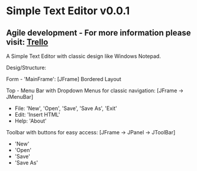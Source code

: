 # Simple Text Editor v0.0.1

## Agile development - For more information please visit: [Trello](https://trello.com/b/KE6xmLeo)

A Simple Text Editor with classic design like Windows Notepad.

Desig/Structure:

Form - 'MainFrame':
[JFrame]
Bordered Layout

Top - Menu Bar with Dropdown Menus for classic navigation:
[JFrame -> JMenuBar]
- File: 'New', 'Open', 'Save', 'Save As', 'Exit'
- Edit: 'Insert HTML'
- Help: 'About'

Toolbar with buttons for easy access:
[JFrame -> JPanel -> JToolBar]
- 'New'
- 'Open'
- 'Save'
- 'Save As'
